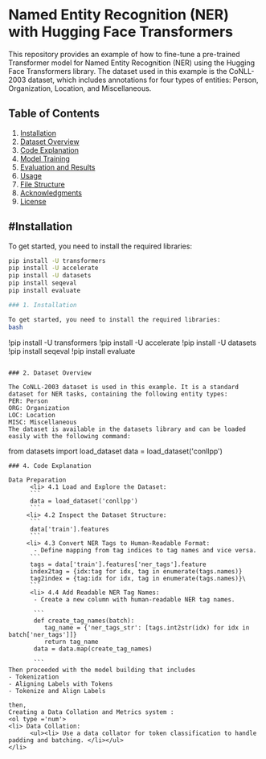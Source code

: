 # Named Entity Recognition (NER) with Hugging Face Transformers

This repository provides an example of how to fine-tune a pre-trained Transformer model for Named Entity Recognition (NER) using the Hugging Face Transformers library. The dataset used in this example is the CoNLL-2003 dataset, which includes annotations for four types of entities: Person, Organization, Location, and Miscellaneous.

## Table of Contents

1. [Installation](#installation)
2. [Dataset Overview](#dataset-overview)
3. [Code Explanation](#code-explanation)
4. [Model Training](#model-training)
5. [Evaluation and Results](#evaluation-and-results)
6. [Usage](#usage)
7. [File Structure](#file-structure)
8. [Acknowledgments](#acknowledgments)
9. [License](#license)

## #Installation

To get started, you need to install the required libraries:

```bash
pip install -U transformers
pip install -U accelerate
pip install -U datasets
pip install seqeval
pip install evaluate

### 1. Installation

To get started, you need to install the required libraries:
bash
```
!pip install -U transformers
!pip install -U accelerate
!pip install -U datasets
!pip install seqeval
!pip install evaluate
```

### 2. Dataset Overview

The CoNLL-2003 dataset is used in this example. It is a standard dataset for NER tasks, containing the following entity types:
PER: Person
ORG: Organization
LOC: Location
MISC: Miscellaneous
The dataset is available in the datasets library and can be loaded easily with the following command:

```
from datasets import load_dataset
data = load_dataset('conllpp')
```
### 4. Code Explanation

Data Preparation
      <li> 4.1 Load and Explore the Dataset:
      ``` 
      data = load_dataset('conllpp')
      ```
     <li> 4.2 Inspect the Dataset Structure:
      ```
      data['train'].features
      ```
     <li> 4.3 Convert NER Tags to Human-Readable Format:
       - Define mapping from tag indices to tag names and vice versa.
      ```
      tags = data['train'].features['ner_tags'].feature
      index2tag = {idx:tag for idx, tag in enumerate(tags.names)}
      tag2index = {tag:idx for idx, tag in enumerate(tags.names)}\
      ```
      <li> 4.4 Add Readable NER Tag Names:
       - Create a new column with human-readable NER tag names.

       ```
       def create_tag_names(batch):
          tag_name = {'ner_tags_str': [tags.int2str(idx) for idx in batch['ner_tags']]}
          return tag_name
       data = data.map(create_tag_names)

       ```
Then proceeded with the model building that includes 
- Tokenization
- Aligning Labels with Tokens
- Tokenize and Align Labels

then,
Creating a Data Collation and Metrics system :
<ol type ='num'> 
<li> Data Collation: 
      <ul><li> Use a data collator for token classification to handle padding and batching. </li></ul>
</li>

       




